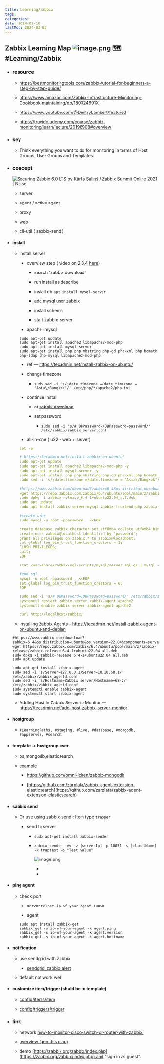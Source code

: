 ```yaml
---
title: Learning/zabbix
tags:
categories:
date: 2024-02-18
lastMod: 2024-03-03
---
```

## Zabbix Learning Map ![image.png](/knowledge/assets/image_1709276775562_0.png) 🗺️ #Learning/Zabbix

  + ### resource

    + https://bestmonitoringtools.com/zabbix-tutorial-for-beginners-a-step-by-step-guide/

    + https://www.amazon.com/Zabbix-Infrastructure-Monitoring-Cookbook-maintaining/dp/180324691X

    + https://www.youtube.com/@DmitryLambert/featured

    + https://trueidc.udemy.com/course/zabbix-monitoring/learn/lecture/20198908#overview

  + ### key

    + Think everything you want to do for monitoring in terms of Host Groups, User Groups and Templates.

  + ### concept

    ![Securing Zabbix 6.0 LTS by Kārlis Saliņš / Zabbix Summit Online 2021 | Noise](https://blog.zabbix.com/wp-content/uploads/2022/01/diagram.png)

    + server

    + agent / active agent

    + proxy

    + web

    + cli-util ( sabbix-send )

  + #### install

    + install server

      + overview step ( video on 2,3,4  [here](https://trueidc.udemy.com/course/zabbix-monitoring/learn/lecture/20198932#overview))

        + search 'zabbix download'

        + run install as describe

        + install db ``apt install mysql-server``

        + [add mysql user zabbix](https://sbcode.net/zabbix/create-initial-database/)

        + install schema

        + start zabbix-server

      + apache+mysql

      ```shell
      sudo apt-get update
      sudo apt-get install apache2 libapache2-mod-php
      sudo apt-get install mysql-server
      sudo apt-get install php php-mbstring php-gd php-xml php-bcmath php-ldap php-mysql libapache2-mod-php
      ```

        + ref — https://tecadmin.net/install-zabbix-on-ubuntu/

        + change timezone

          + ``sudo sed -i 's/;date.timezone =/date.timezone = "Asia\/Bangkok"/' /etc/php/*/apache2/php.ini``

        + continue install

          + at [zabbix download](https://www.zabbix.com/download?zabbix=6.4&os_distribution=ubuntu&os_version=22.04&components=server_frontend_agent&db=mysql&ws=apache)

          + set password

            + ``sudo sed -i 's/# DBPassword=/DBPassword=password/' /etc/zabbix/zabbix_server.conf``

        + all-in-one ( u22 - web + server)

        ```yaml
        set -e
        
        # https://tecadmin.net/install-zabbix-on-ubuntu/
        sudo apt-get update
        sudo apt-get install apache2 libapache2-mod-php -y 
        sudo apt-get install mysql-server -y
        sudo apt-get install php php-mbstring php-gd php-xml php-bcmath php-ldap php-mysql libapache2-mod-php -y
        sudo sed -i 's/;date.timezone =/date.timezone = "Asia\/Bangkok"/' /etc/php/*/apache2/php.ini
        
        #https://www.zabbix.com/download?zabbix=6.4&os_distribution=ubuntu&os_version=22.04&components=server_frontend_agent&db=mysql&ws=apache
        wget https://repo.zabbix.com/zabbix/6.4/ubuntu/pool/main/z/zabbix-release/zabbix-release_6.4-1+ubuntu22.04_all.deb
        sudo dpkg -i zabbix-release_6.4-1+ubuntu22.04_all.deb
        sudo apt update
        sudo apt install zabbix-server-mysql zabbix-frontend-php zabbix-apache-conf zabbix-sql-scripts zabbix-agent -y
        
        #create user
        sudo mysql -u root -ppassword   <<EOF
        
        create database zabbix character set utf8mb4 collate utf8mb4_bin;
        create user zabbix@localhost identified by 'password';
        grant all privileges on zabbix.* to zabbix@localhost;
        set global log_bin_trust_function_creators = 1;
        FLUSH PRIVILEGES;
        quit;
        EOF
        
        zcat /usr/share/zabbix-sql-scripts/mysql/server.sql.gz | mysql --default-character-set=utf8mb4 -uzabbix -ppassword zabbix
        
        #end sql
        mysql -u root -ppassword   <<EOF
        set global log_bin_trust_function_creators = 0;
        EOF
        
        sudo sed -i 's/# DBPassword=/DBPassword=password/' /etc/zabbix/zabbix_server.conf
        systemctl restart zabbix-server zabbix-agent apache2
        systemctl enable zabbix-server zabbix-agent apache2
        
        curl http://localhost/zabbix/
        ```

    + Installing Zabbix Agents - https://tecadmin.net/install-zabbix-agent-on-ubuntu-and-debian

    ```shell
    #https://www.zabbix.com/download?zabbix=6.4&os_distribution=ubuntu&os_version=22.04&components=server_frontend_agent&db=mysql&ws=apache
    wget https://repo.zabbix.com/zabbix/6.4/ubuntu/pool/main/z/zabbix-release/zabbix-release_6.4-1+ubuntu22.04_all.deb
    sudo dpkg -i zabbix-release_6.4-1+ubuntu22.04_all.deb
    sudo apt update
    
    sudo apt-get install zabbix-agent
    sudo sed -i 's/Server=127.0.0.1/Server=10.10.68.1/' /etc/zabbix/zabbix_agentd.conf
    sudo sed -i 's/Hostname=Zabbix server/Hostname=68-2/' /etc/zabbix/zabbix_agentd.conf
    sudo systemctl enable zabbix-agent 
    sudo systemctl start zabbix-agent 
    ```

    + Adding Host in Zabbix Server to Monitor — https://tecadmin.net/add-host-zabbix-server-monitor

  + #### hostgroup

    + ``#LearningPaths, #staging, #live, #database, #mongodb, #appserver, #search.``

  + #### template -> hostgroup user

    + os,mongodb,elasticsearch

    + example

      + https://github.com/omni-lchen/zabbix-mongodb

      + [https://github.com/zarplata/zabbix-agent-extension-elasticsearch](https://github.com/zarplata/zabbix-agent-extension-elasticsearch)

  + #### sabbix send

    + Or use using zabbix-send  : Item type `trapper`

      + send to server

        + ``sudo apt-get install zabbix-sender``

        + ``zabbix_sender -vv -z [serverIp] -p 10051 -s [clientName] -k traptest -o "Test value"``

          ![image.png](/knowledge/assets/image_1709368312975_0.png)

          + 

          + 

  + #### ping agent

    + check port

      + server ``telnet ip-of-your-agent 10050``

      + agent

      ```
      sudo apt install zabbix-get
      zabbix_get -s ip-of-your-agent -k agent.ping  
      zabbix_get -s ip-of-your-agent -k agent.version  
      zabbix_get -s ip-of-your-agent -k agent.hostname
      ```

  + #### notification

    + use sendgrid with Zabbix

      + [sendgrid_zabbix_alert](https://github.com/mkgin/sendgrid_zabbix_alert)

    + default not work well

  + #### customize item/trigger (shuld be to template)

    + [config/items/item](https://www.zabbix.com/documentation/3.4/manual/config/items/item)

    + [config/triggers/trigger](https://www.zabbix.com/documentation/3.4/manual/config/triggers/trigger)

  + ### link

    + network [how-to-monitor-cisco-switch-or-router-with-zabbix/](https://bestmonitoringtools.com/how-to-monitor-cisco-switch-or-router-with-zabbix/)

    + [overview (gen this map)](https://medium.com/@gokulnk/understanding-zabbix-f2a83eeb1221)

    + demo [https://zabbix.org/zabbix/index.php](https://zabbix.org/zabbix/index.php) and “sign in as guest”.
